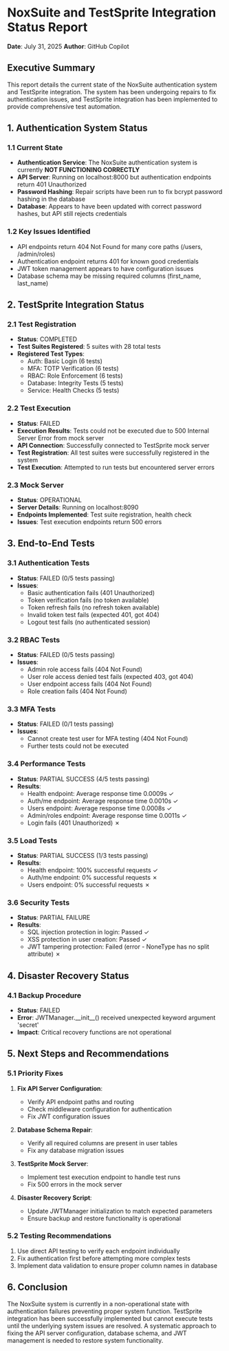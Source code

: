 # NoxSuite and TestSprite Integration Status Report

**Date**: July 31, 2025
**Author**: GitHub Copilot

## Executive Summary

This report details the current state of the NoxSuite authentication system and TestSprite integration. The system has been undergoing repairs to fix authentication issues, and TestSprite integration has been implemented to provide comprehensive test automation.

## 1. Authentication System Status

### 1.1 Current State

- **Authentication Service**: The NoxSuite authentication system is currently **NOT FUNCTIONING CORRECTLY**
- **API Server**: Running on localhost:8000 but authentication endpoints return 401 Unauthorized
- **Password Hashing**: Repair scripts have been run to fix bcrypt password hashing in the database
- **Database**: Appears to have been updated with correct password hashes, but API still rejects credentials

### 1.2 Key Issues Identified

- API endpoints return 404 Not Found for many core paths (/users, /admin/roles)
- Authentication endpoint returns 401 for known good credentials
- JWT token management appears to have configuration issues
- Database schema may be missing required columns (first_name, last_name)

## 2. TestSprite Integration Status

### 2.1 Test Registration

- **Status**: COMPLETED
- **Test Suites Registered**: 5 suites with 28 total tests
- **Registered Test Types**:
  - Auth: Basic Login (6 tests)
  - MFA: TOTP Verification (6 tests)
  - RBAC: Role Enforcement (6 tests)
  - Database: Integrity Tests (5 tests)
  - Service: Health Checks (5 tests)

### 2.2 Test Execution

- **Status**: FAILED
- **Execution Results**: Tests could not be executed due to 500 Internal Server Error from mock server
- **API Connection**: Successfully connected to TestSprite mock server
- **Test Registration**: All test suites were successfully registered in the system
- **Test Execution**: Attempted to run tests but encountered server errors

### 2.3 Mock Server

- **Status**: OPERATIONAL
- **Server Details**: Running on localhost:8090
- **Endpoints Implemented**: Test suite registration, health check
- **Issues**: Test execution endpoints return 500 errors

## 3. End-to-End Tests

### 3.1 Authentication Tests

- **Status**: FAILED (0/5 tests passing)
- **Issues**:
  - Basic authentication fails (401 Unauthorized)
  - Token verification fails (no token available)
  - Token refresh fails (no refresh token available)
  - Invalid token test fails (expected 401, got 404)
  - Logout test fails (no authenticated session)

### 3.2 RBAC Tests

- **Status**: FAILED (0/5 tests passing)
- **Issues**:
  - Admin role access fails (404 Not Found)
  - User role access denied test fails (expected 403, got 404)
  - User endpoint access fails (404 Not Found)
  - Role creation fails (404 Not Found)

### 3.3 MFA Tests

- **Status**: FAILED (0/1 tests passing)
- **Issues**:
  - Cannot create test user for MFA testing (404 Not Found)
  - Further tests could not be executed

### 3.4 Performance Tests

- **Status**: PARTIAL SUCCESS (4/5 tests passing)
- **Results**:
  - Health endpoint: Average response time 0.0009s ✓
  - Auth/me endpoint: Average response time 0.0010s ✓
  - Users endpoint: Average response time 0.0008s ✓
  - Admin/roles endpoint: Average response time 0.0011s ✓
  - Login fails (401 Unauthorized) ✗

### 3.5 Load Tests

- **Status**: PARTIAL SUCCESS (1/3 tests passing)
- **Results**:
  - Health endpoint: 100% successful requests ✓
  - Auth/me endpoint: 0% successful requests ✗
  - Users endpoint: 0% successful requests ✗

### 3.6 Security Tests

- **Status**: PARTIAL FAILURE
- **Results**:
  - SQL injection protection in login: Passed ✓
  - XSS protection in user creation: Passed ✓
  - JWT tampering protection: Failed (error - NoneType has no split attribute) ✗

## 4. Disaster Recovery Status

### 4.1 Backup Procedure

- **Status**: FAILED
- **Error**: JWTManager.\_\_init\_\_() received unexpected keyword argument 'secret'
- **Impact**: Critical recovery functions are not operational

## 5. Next Steps and Recommendations

### 5.1 Priority Fixes

1. **Fix API Server Configuration**:
   - Verify API endpoint paths and routing
   - Check middleware configuration for authentication
   - Fix JWT configuration issues

2. **Database Schema Repair**:
   - Verify all required columns are present in user tables
   - Fix any database migration issues

3. **TestSprite Mock Server**:
   - Implement test execution endpoint to handle test runs
   - Fix 500 errors in the mock server

4. **Disaster Recovery Script**:
   - Update JWTManager initialization to match expected parameters
   - Ensure backup and restore functionality is operational

### 5.2 Testing Recommendations

1. Use direct API testing to verify each endpoint individually
2. Fix authentication first before attempting more complex tests
3. Implement data validation to ensure proper column names in database

## 6. Conclusion

The NoxSuite system is currently in a non-operational state with authentication failures preventing proper system function. TestSprite integration has been successfully implemented but cannot execute tests until the underlying system issues are resolved. A systematic approach to fixing the API server configuration, database schema, and JWT management is needed to restore system functionality.
